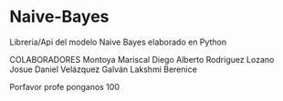 # Naive-Bayes
Libreria/Api del modelo Naive Bayes elaborado en Python

COLABORADORES
Montoya Mariscal Diego Alberto
Rodriguez Lozano Josue Daniel
Velázquez Galván Lakshmi Berenice

Porfavor profe ponganos 100

